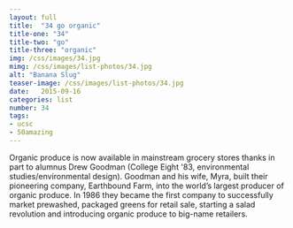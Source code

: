 ```yaml
---
layout: full
title:  "34 go organic"
title-one: "34"
title-two: "go"
title-three: "organic"
img: /css/images/34.jpg
mimg: /css/images/list-photos/34.jpg
alt: "Banana Slug"
teaser-image: /css/images/list-photos/34.jpg
date:   2015-09-16
categories: list
number: 34
tags:
- ucsc
- 50amazing
---
```

Organic produce is now available in mainstream grocery stores thanks in part to alumnus Drew Goodman (College Eight '83, environmental studies/environmental design). Goodman and his wife, Myra, built their pioneering company, Earthbound Farm, into the world’s largest producer of organic produce. In 1986 they became the first company to successfully market prewashed, packaged greens for retail sale, starting a salad revolution and introducing organic produce to big-name retailers.